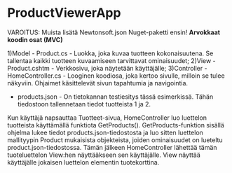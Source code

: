 # ProductViewerApp

VAROITUS: Muista lisätä Newtonsoft.json Nuget-paketti ensin!
**Arvokkaat koodin osat (MVC)**

1)Model - Product.cs - Luokka, joka kuvaa tuotteen kokonaisuutena. Se tallentaa kaikki tuotteen kuvaamiseen tarvittavat ominaisuudet;
2)View - Product.cshtm - Verkkosivu, joka näytetään käyttäjälle;
3)Controller - HomeController.cs - Looginen koodiosa, joka kertoo sivulle, milloin se tulee näkyviin. Ohjaimet käsittelevät sivun tapahtumia ja navigointia.

- products.json - On tietokannan testiesitys tässä esimerkissä. Tähän tiedostoon tallennetaan tiedot tuotteista 1 ja 2.

Kun käyttäjä napsauttaa Tuotteet-sivua, HomeController luo luettelon tuotteista käyttämällä funktiota GetProducts(). GetProducts-funktion sisällä ohjelma lukee tiedot products.json-tiedostosta ja luo sitten luettelon mallityypin Product mukaisista objekteista, joiden ominaisuudet on lueteltu product.json-tiedostossa. Tämän jälkeen HomeController lähettää tämän tuoteluettelon View:hen näyttääkseen sen käyttäjälle. View näyttää käyttäjälle jokaisen luettelon elementin tuotekorttina.
